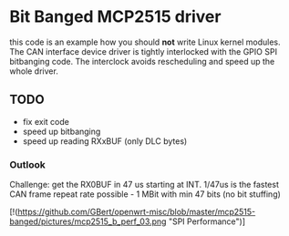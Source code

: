 # Bit Banged MCP2515 driver

this code is an example how you should **not** write Linux kernel modules.
The CAN interface device driver is tightly interlocked with the GPIO SPI
bitbanging code. The interclock avoids rescheduling and speed up the whole
driver.

## TODO

 * fix exit code
 * speed up bitbanging
 * speed up reading RXxBUF (only DLC bytes)

### Outlook

Challenge: get the RX0BUF in 47 us starting at INT.
1/47us is the fastest CAN frame repeat rate possible - 1 MBit with
min 47 bits (no bit stuffing)

[!(https://github.com/GBert/openwrt-misc/blob/master/mcp2515-banged/pictures/mcp2515_b_perf_03.png "SPI Performance")]

